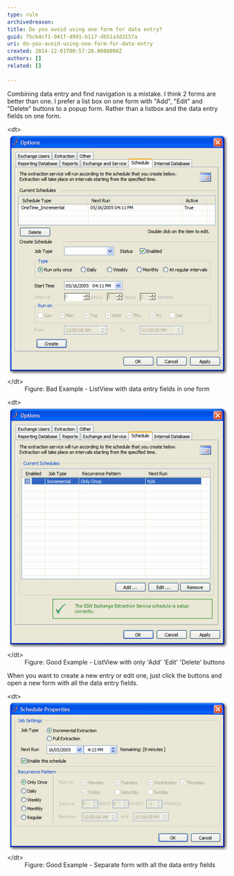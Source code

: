 ```yaml
---
type: rule
archivedreason: 
title: Do you avoid using one form for data entry?
guid: 75cb4cf1-941f-4991-b117-db51a3d3157a
uri: do-you-avoid-using-one-form-for-data-entry
created: 2014-12-01T00:57:26.0000000Z
authors: []
related: []

---
```


Combining data entry and find navigation is a mistake. I think 2 forms  are better than one. I prefer a list box on one form with "Add", "Edit"  and "Delete" buttons to a popup form. Rather than a listbox and the data  entry fields on one form.

<!--endintro-->
<dl class="badImage">&lt;dt&gt;
      <img src="../../assets/Rule-2formbetter-bad-1.jpg" alt="ListView with data entry fields in one form" style="margin:5px;">
   &lt;/dt&gt;<dd>Figure: Bad Example - ListView with data entry fields in one form</dd></dl><dl class="goodImage">&lt;dt&gt;
      <img src="../../assets/Rule-2formbetter-good-1.jpg" alt="ListView with only 'Add' 'Edit' 'Delete' buttons" style="margin:5px;">
   &lt;/dt&gt;<dd>Figure: Good Example - ListView with only 'Add' 'Edit' 'Delete' buttons</dd></dl>
When you want to create a new entry or edit one, just click the buttons and open a new form with all the data entry fields.
<dl class="goodImage">&lt;dt&gt;
      <img src="../../assets/Rule-2formbetter-good-2.jpg" alt="ListView with only 'Add' 'Edit' 'Delete' buttons." style="margin:5px;">
   &lt;/dt&gt;<dd>Figure: Good Example - Separate form with all the data entry fields</dd></dl>
